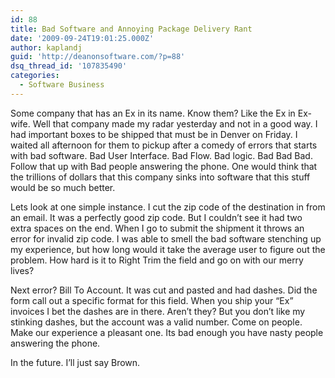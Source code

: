 ```yaml
---
id: 88
title: Bad Software and Annoying Package Delivery Rant
date: '2009-09-24T19:01:25.000Z'
author: kaplandj
guid: 'http://deanonsoftware.com/?p=88'
dsq_thread_id: '107835490'
categories:
  - Software Business
---
```

Some company that has an Ex in its name. Know them? Like the Ex in Ex-wife. Well that company made my radar yesterday and not in a good way. I had important boxes to be shipped that must be in Denver on Friday. I waited all afternoon for them to pickup after a comedy of errors that starts with bad software. Bad User Interface. Bad Flow. Bad logic. Bad Bad Bad. Follow that up with Bad people answering the phone. One would think that the trillions of dollars that this company sinks into software that this stuff would be so much better.

Lets look at one simple instance. I cut the zip code of the destination in from an email. It was a perfectly good zip code. But I couldn’t see it had two extra spaces on the end. When I go to submit the shipment it throws an error for invalid zip code. I was able to smell the bad software stenching up my experience, but how long would it take the average user to figure out the problem. How hard is it to Right Trim the field and go on with our merry lives?

Next error? Bill To Account. It was cut and pasted and had dashes. Did the form call out a specific format for this field. When you ship your “Ex” invoices I bet the dashes are in there. Aren’t they? But you don’t like my stinking dashes, but the account was a valid number. Come on people. Make our experience a pleasant one. Its bad enough you have nasty people answering the phone.

In the future. I’ll just say Brown.
